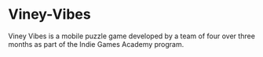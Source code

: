 # Viney-Vibes
Viney Vibes is a mobile puzzle game developed by a team of four over three months as part of the Indie Games Academy program.
